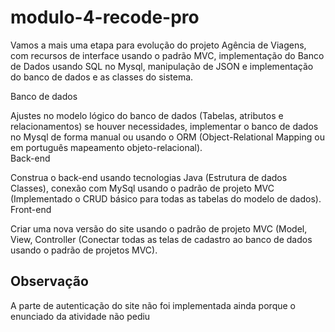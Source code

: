 # modulo-4-recode-pro

Vamos a mais uma etapa para evolução do projeto Agência de Viagens, com recursos de interface usando o padrão MVC, implementação do Banco de Dados usando SQL no Mysql, manipulação de JSON e implementação do banco de dados e as classes do sistema. 

Banco de dados 

Ajustes no modelo lógico do banco de dados (Tabelas, atributos e relacionamentos) se houver necessidades, implementar o banco de dados no Mysql de forma manual ou usando o ORM (Object-Relational Mapping ou em português mapeamento objeto-relacional).  
 Back-end 

Construa o back-end usando tecnologias Java (Estrutura de dados Classes), conexão com MySql usando o padrão de projeto MVC (Implementado o CRUD básico para todas as tabelas do modelo de dados).  
Front-end 

Criar uma nova versão do site usando o padrão de projeto MVC (Model, View, Controller (Conectar todas as telas de cadastro ao banco de dados usando o padrão de projetos MVC). 

## Observação

A parte de autenticação do site não foi implementada ainda porque o enunciado da atividade não pediu
